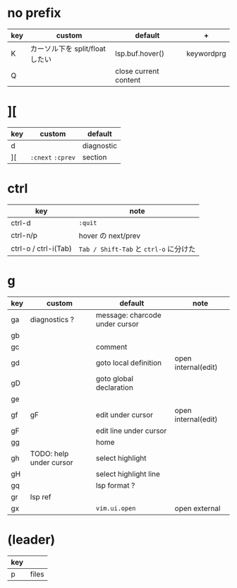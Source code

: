 # no prefix

| key | custom                          | default               | +          |
| --- | ------------------------------- | --------------------- | ---------- |
| K   | カーソル下を split/float したい | lsp.buf.hover()       | keywordprg |
| Q   |                                 | close current content |

# ][

| key | custom            | default    |
| --- | ----------------- | ---------- |
| d   |                   | diagnostic |
| ][  | `:cnext` `:cprev` | section    |

# ctrl

| key                  | note                                   |
| -------------------- | -------------------------------------- |
| ctrl-d               | `:quit`                                |
| ctrl-n/p             | hover の next/prev                     |
| ctrl-o / ctrl-i(Tab) | `Tab / Shift-Tab` と `ctrl-o` に分けた |

# g

| key | custom                  | default                        | note                |
| --- | ----------------------- | ------------------------------ | ------------------- |
| ga  | diagnostics ?           | message: charcode under cursor |                     |
| gb  |                         |                                |                     |
| gc  |                         | comment                        |                     |
| gd  |                         | goto local definition          | open internal(edit) |
| gD  |                         | goto global declaration        |                     |
| ge  |                         |                                |                     |
| gf  | gF                      | edit under cursor              | open internal(edit) |
| gF  |                         | edit line under cursor         |                     |
| gg  |                         | home                           |                     |
| gh  | TODO: help under cursor | select highlight               |                     |
| gH  |                         | select highlight line          |                     |
| gq  |                         | lsp format ?                   |                     |
| gr  | lsp ref                 |                                |                     |
| gx  |                         | `vim.ui.open`                  | open external       |

# <SPACE> (leader)

| key |       |
| --- | ----- |
| p   | files |
